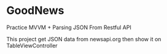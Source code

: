 # GoodNews
Practice MVVM + Parsing JSON From Restful API

This project get JSON data from newsapi.org then show it on TableViewController

